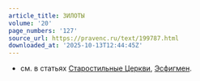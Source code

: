 ```yaml
---
article_title: ЗИЛОТЫ
volume: '20'
page_numbers: '127'
source_url: https://pravenc.ru/text/199787.html
downloaded_at: '2025-10-13T12:44:45Z'
---
```


- см. в статьях [Старостильные Церкви](<https://pravenc.ru/text/Старостильные Церкви.html>), [Эсфигмен](https://pravenc.ru/text/Эсфигмен.html).

